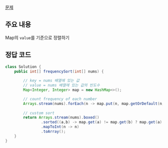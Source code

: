 [문제](https://leetcode.com/problems/sort-array-by-increasing-frequency/description/)

## 주요 내용 

Map의 `value`를 기준으로 정렬하기 

## 정답 코드 
``` java
class Solution {
    public int[] frequencySort(int[] nums) {
    
        // key = nums 배열에 있는 값
        // value = nums 배열에 있는 값의 빈도수 
        Map<Integer, Integer> map = new HashMap<>();

        // count frequency of each number
        Arrays.stream(nums).forEach(n -> map.put(n, map.getOrDefault(n, 0) + 1));
        
        // custom sort
        return Arrays.stream(nums).boxed()
                .sorted((a,b) -> map.get(a) != map.get(b) ? map.get(a) - map.get(b) : b - a)
                .mapToInt(n -> n)
                .toArray();
    }
}
```
